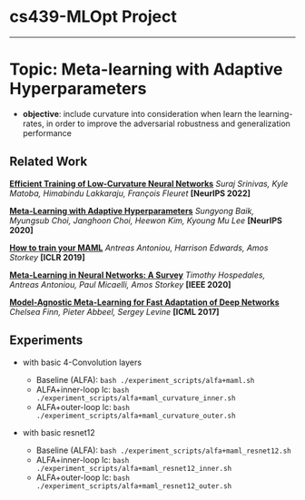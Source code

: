 # cs439-MLOpt Project
---

# Topic: Meta-learning with Adaptive Hyperparameters
- **objective**: include curvature into consideration when learn the learning-rates, in order to improve the adversarial robustness and generalization performance

## Related Work
[**Efficient Training of Low-Curvature Neural Networks**](https://openreview.net/forum?id=2B2xIJ299rx)
*Suraj Srinivas, Kyle Matoba, Himabindu Lakkaraju, François Fleuret*
**[NeurIPS 2022]**

[**Meta-Learning with Adaptive Hyperparameters**](https://arxiv.org/abs/2011.00209)
*Sungyong Baik, Myungsub Choi, Janghoon Choi, Heewon Kim, Kyoung Mu Lee*
**[NeurIPS 2020]**

[**How to train your MAML**](https://arxiv.org/abs/1810.09502)
*Antreas Antoniou, Harrison Edwards, Amos Storkey*
**[ICLR 2019]**

[**Meta-Learning in Neural Networks: A Survey**](https://arxiv.org/abs/2004.05439)
*Timothy Hospedales, Antreas Antoniou, Paul Micaelli, Amos Storkey*
**[IEEE 2020]**

[**Model-Agnostic Meta-Learning for Fast Adaptation of Deep Networks**](https://arxiv.org/abs/1703.03400)
*Chelsea Finn, Pieter Abbeel, Sergey Levine*
**[ICML 2017]**

## Experiments
- with basic 4-Convolution layers
    - Baseline (ALFA): `bash ./experiment_scripts/alfa+maml.sh`
    - ALFA+inner-loop lc: `bash ./experiment_scripts/alfa+maml_curvature_inner.sh`
    - ALFA+outer-loop lc: `bash ./experiment_scripts/alfa+maml_curvature_outer.sh`

- with basic resnet12
    - Baseline (ALFA): `bash ./experiment_scripts/alfa+maml_resnet12.sh`
    - ALFA+inner-loop lc: `bash ./experiment_scripts/alfa+maml_resnet12_inner.sh`
    - ALFA+outer-loop lc: `bash ./experiment_scripts/alfa+maml_resnet12_outer.sh`
